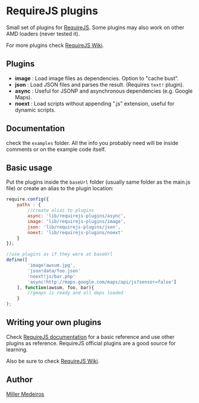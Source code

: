 # RequireJS plugins

Small set of plugins for [RequireJS](http://requirejs.org). Some plugins may
also work on other AMD loaders (never tested it).

For more plugins check [RequireJS Wiki](https://github.com/jrburke/requirejs/wiki/Plugins).


## Plugins

 - **image** : Load image files as dependencies. Option to "cache bust".
 - **json** : Load JSON files and parses the result. (Requires `text!` plugin).
 - **async** : Useful for JSONP and asynchronous dependencies (e.g. Google Maps).
 - **noext** : Load scripts without appending ".js" extension, useful for
   dynamic scripts.


## Documentation

check the `examples` folder. All the info you probably need will be inside
comments or on the example code itself.


## Basic usage

Put the plugins inside the `baseUrl` folder (usually same folder as the main.js
file) or create an alias to the plugin location:

```js
require.config({
    paths : {
        //create alias to plugins
        async: 'lib/requirejs-plugins/async',
        image: 'lib/requirejs-plugins/image',
        json: 'lib/requirejs-plugins/json',
        noext: 'lib/requirejs-plugins/noext'
    }
});

//use plugins as if they were at baseUrl
define([
        'image!awsum.jpg',
        'json!data/foo.json'
        'noext!js/bar.php'
        'async!http://maps.google.com/maps/api/js?sensor=false']
    ], function(awsum, foo, bar){
        //gmaps is ready and all deps loaded
    }
);
```


## Writing your own plugins

Check [RequireJS documentation](http://requirejs.org/docs/plugins.html) for
a basic reference and use other plugins as reference. RequireJS official
plugins are a good source for learning.

Also be sure to check [RequireJS Wiki](https://github.com/jrburke/requirejs/wiki/Plugins).

## Author

[Miller Medeiros](http://blog.millermedeiros.com/)


